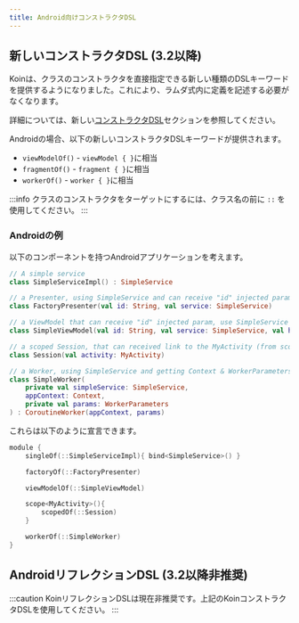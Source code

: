 ```yaml
---
title: Android向けコンストラクタDSL
---
```


## 新しいコンストラクタDSL (3.2以降)

Koinは、クラスのコンストラクタを直接指定できる新しい種類のDSLキーワードを提供するようになりました。これにより、ラムダ式内に定義を記述する必要がなくなります。

詳細については、新しい[コンストラクタDSL](/docs/reference/koin-core/dsl-update.md#constructor-dsl-since-32)セクションを参照してください。

Androidの場合、以下の新しいコンストラクタDSLキーワードが提供されます。

*   `viewModelOf()` - `viewModel { }`に相当
*   `fragmentOf()` - `fragment { }`に相当
*   `workerOf()` - `worker { }`に相当

:::info
クラスのコンストラクタをターゲットにするには、クラス名の前に `::` を使用してください。
:::

### Androidの例

以下のコンポーネントを持つAndroidアプリケーションを考えます。

```kotlin
// A simple service
class SimpleServiceImpl() : SimpleService

// a Presenter, using SimpleService and can receive "id" injected param
class FactoryPresenter(val id: String, val service: SimpleService)

// a ViewModel that can receive "id" injected param, use SimpleService and get SavedStateHandle
class SimpleViewModel(val id: String, val service: SimpleService, val handle: SavedStateHandle) : ViewModel()

// a scoped Session, that can received link to the MyActivity (from scope)
class Session(val activity: MyActivity)

// a Worker, using SimpleService and getting Context & WorkerParameters
class SimpleWorker(
    private val simpleService: SimpleService,
    appContext: Context,
    private val params: WorkerParameters
) : CoroutineWorker(appContext, params)
```

これらは以下のように宣言できます。

```kotlin
module {
    singleOf(::SimpleServiceImpl){ bind<SimpleService>() }

    factoryOf(::FactoryPresenter)

    viewModelOf(::SimpleViewModel)

    scope<MyActivity>(){
        scopedOf(::Session) 
    }

    workerOf(::SimpleWorker)
}
```

## AndroidリフレクションDSL (3.2以降非推奨)

:::caution
KoinリフレクションDSLは現在非推奨です。上記のKoinコンストラクタDSLを使用してください。
:::